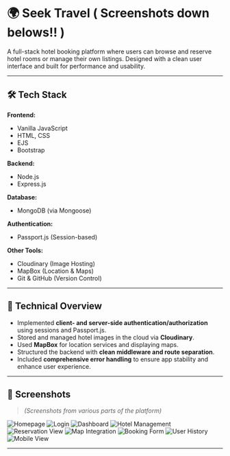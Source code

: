 # 🌍 Seek Travel  ( Screenshots down belows!! ) 

A full-stack hotel booking platform where users can browse and reserve hotel rooms or manage their own listings. Designed with a clean user interface and built for performance and usability.

---

## 🛠️ Tech Stack

**Frontend:**  
- Vanilla JavaScript  
- HTML, CSS  
- EJS  
- Bootstrap  

**Backend:**  
- Node.js  
- Express.js  

**Database:**  
- MongoDB (via Mongoose)

**Authentication:**  
- Passport.js (Session-based)

**Other Tools:**  
- Cloudinary (Image Hosting)  
- MapBox (Location & Maps)  
- Git & GitHub (Version Control)

---

## 🔧 Technical Overview

- Implemented **client- and server-side authentication/authorization** using sessions and Passport.js.
- Stored and managed hotel images in the cloud via **Cloudinary**.
- Used **MapBox** for location services and displaying maps.
- Structured the backend with **clean middleware and route separation**.
- Included **comprehensive error handling** to ensure app stability and enhance user experience.

---

## 📸 Screenshots

> *(Screenshots from various parts of the platform)*

![Homepage](https://github.com/user-attachments/assets/1c382f27-d806-4f30-852e-09dfd175053a)
![Login](https://github.com/user-attachments/assets/98ae6e3b-2a03-4a24-ac50-74a4340afbb9)
![Dashboard](https://github.com/user-attachments/assets/17172b83-6d79-41e3-aa20-0d704e277beb)
![Hotel Management](https://github.com/user-attachments/assets/e39e587c-29d7-47ae-82fd-12c7cd813fb5)
![Reservation View](https://github.com/user-attachments/assets/c7cd6763-9ca8-4e48-a8f5-beaecd89fe5c)
![Map Integration](https://github.com/user-attachments/assets/e828d2b7-6014-4bd1-a453-d983a6b30df2)
![Booking Form](https://github.com/user-attachments/assets/b4b58013-d967-41ca-a958-3b4419411288)
![User History](https://github.com/user-attachments/assets/221a085b-2570-435e-b73a-77f37f3c995a)
![Mobile View](https://github.com/user-attachments/assets/2465650f-a36b-4923-a972-d5a8ef99121e)

---

